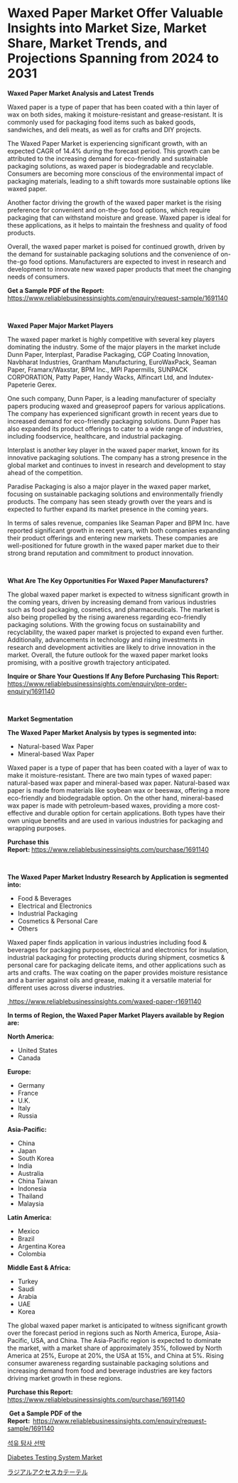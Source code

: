 <p><h1>Waxed Paper Market Offer Valuable Insights into Market Size, Market Share, Market Trends, and Projections Spanning from 2024 to 2031</h1></p><p><strong>Waxed Paper Market Analysis and Latest Trends</strong></p>
<p><p>Waxed paper is a type of paper that has been coated with a thin layer of wax on both sides, making it moisture-resistant and grease-resistant. It is commonly used for packaging food items such as baked goods, sandwiches, and deli meats, as well as for crafts and DIY projects.</p><p>The Waxed Paper Market is experiencing significant growth, with an expected CAGR of 14.4% during the forecast period. This growth can be attributed to the increasing demand for eco-friendly and sustainable packaging solutions, as waxed paper is biodegradable and recyclable. Consumers are becoming more conscious of the environmental impact of packaging materials, leading to a shift towards more sustainable options like waxed paper.</p><p>Another factor driving the growth of the waxed paper market is the rising preference for convenient and on-the-go food options, which require packaging that can withstand moisture and grease. Waxed paper is ideal for these applications, as it helps to maintain the freshness and quality of food products.</p><p>Overall, the waxed paper market is poised for continued growth, driven by the demand for sustainable packaging solutions and the convenience of on-the-go food options. Manufacturers are expected to invest in research and development to innovate new waxed paper products that meet the changing needs of consumers.</p></p>
<p><strong>Get a Sample PDF of the Report:&nbsp;</strong> <a href="https://www.reliablebusinessinsights.com/enquiry/request-sample/1691140">https://www.reliablebusinessinsights.com/enquiry/request-sample/1691140</a></p>
<p>&nbsp;</p>
<p><strong>Waxed Paper Major Market Players</strong></p>
<p><p>The waxed paper market is highly competitive with several key players dominating the industry. Some of the major players in the market include Dunn Paper, Interplast, Paradise Packaging, CGP Coating Innovation, Navbharat Industries, Grantham Manufacturing, EuroWaxPack, Seaman Paper, Framarx/Waxstar, BPM Inc., MPI Papermills, SUNPACK CORPORATION, Patty Paper, Handy Wacks, Alfincart Ltd, and Indutex-Papeterie Gerex.</p><p>One such company, Dunn Paper, is a leading manufacturer of specialty papers producing waxed and greaseproof papers for various applications. The company has experienced significant growth in recent years due to increased demand for eco-friendly packaging solutions. Dunn Paper has also expanded its product offerings to cater to a wide range of industries, including foodservice, healthcare, and industrial packaging.</p><p>Interplast is another key player in the waxed paper market, known for its innovative packaging solutions. The company has a strong presence in the global market and continues to invest in research and development to stay ahead of the competition.</p><p>Paradise Packaging is also a major player in the waxed paper market, focusing on sustainable packaging solutions and environmentally friendly products. The company has seen steady growth over the years and is expected to further expand its market presence in the coming years.</p><p>In terms of sales revenue, companies like Seaman Paper and BPM Inc. have reported significant growth in recent years, with both companies expanding their product offerings and entering new markets. These companies are well-positioned for future growth in the waxed paper market due to their strong brand reputation and commitment to product innovation.</p></p>
<p>&nbsp;</p>
<p><strong>What Are The Key Opportunities For Waxed Paper Manufacturers?</strong></p>
<p><p>The global waxed paper market is expected to witness significant growth in the coming years, driven by increasing demand from various industries such as food packaging, cosmetics, and pharmaceuticals. The market is also being propelled by the rising awareness regarding eco-friendly packaging solutions. With the growing focus on sustainability and recyclability, the waxed paper market is projected to expand even further. Additionally, advancements in technology and rising investments in research and development activities are likely to drive innovation in the market. Overall, the future outlook for the waxed paper market looks promising, with a positive growth trajectory anticipated.</p></p>
<p><strong>Inquire or Share Your Questions If Any Before Purchasing This Report:</strong> <a href="https://www.reliablebusinessinsights.com/enquiry/pre-order-enquiry/1691140">https://www.reliablebusinessinsights.com/enquiry/pre-order-enquiry/1691140</a></p>
<p>&nbsp;</p>
<p><strong>Market Segmentation</strong></p>
<p><strong>The Waxed Paper Market Analysis by types is segmented into:</strong></p>
<p><ul><li>Natural-based Wax Paper</li><li>Mineral-based Wax Paper</li></ul></p>
<p><p>Waxed paper is a type of paper that has been coated with a layer of wax to make it moisture-resistant. There are two main types of waxed paper: natural-based wax paper and mineral-based wax paper. Natural-based wax paper is made from materials like soybean wax or beeswax, offering a more eco-friendly and biodegradable option. On the other hand, mineral-based wax paper is made with petroleum-based waxes, providing a more cost-effective and durable option for certain applications. Both types have their own unique benefits and are used in various industries for packaging and wrapping purposes.</p></p>
<p><strong>Purchase this Report:&nbsp;</strong><a href="https://www.reliablebusinessinsights.com/purchase/1691140">https://www.reliablebusinessinsights.com/purchase/1691140</a></p>
<p>&nbsp;</p>
<p><strong>The Waxed Paper Market Industry Research by Application is segmented into:</strong></p>
<p><ul><li>Food & Beverages</li><li>Electrical and Electronics</li><li>Industrial Packaging</li><li>Cosmetics & Personal Care</li><li>Others</li></ul></p>
<p><p>Waxed paper finds application in various industries including food & beverages for packaging purposes, electrical and electronics for insulation, industrial packaging for protecting products during shipment, cosmetics & personal care for packaging delicate items, and other applications such as arts and crafts. The wax coating on the paper provides moisture resistance and a barrier against oils and grease, making it a versatile material for different uses across diverse industries.</p></p>
<p><a href="https://www.reliablebusinessinsights.com/waxed-paper-r1691140">&nbsp;https://www.reliablebusinessinsights.com/waxed-paper-r1691140</a></p>
<p><strong>In terms of Region, the Waxed Paper Market Players available by Region are:</strong></p>
<p>
    <p> <strong> North America: </strong>
        <ul>
            <li>United States</li>
            <li>Canada</li>
        </ul>
        </p> 
    <p> <strong> Europe: </strong>
        <ul>
            <li>Germany</li>
            <li>France</li>
            <li>U.K.</li>
            <li>Italy</li>
            <li>Russia</li>
        </ul>
        </p> 
    <p> <strong> Asia-Pacific: </strong>
        <ul>
            <li>China</li>
            <li>Japan</li>
            <li>South Korea</li>
            <li>India</li>
            <li>Australia</li>
            <li>China Taiwan</li>
            <li>Indonesia</li>
            <li>Thailand</li>
            <li>Malaysia</li>
        </ul>
        </p> 
    <p> <strong> Latin America: </strong>
        <ul>
            <li>Mexico</li>
            <li>Brazil</li>
            <li>Argentina Korea</li>
            <li>Colombia</li>
        </ul>
        </p> 
    <p> <strong> Middle East & Africa: </strong>
        <ul>
            <li>Turkey</li>
            <li>Saudi</li>
            <li>Arabia</li>
            <li>UAE</li>
            <li>Korea</li>
        </ul>
    </p>
    </p>
<p><p>The global waxed paper market is anticipated to witness significant growth over the forecast period in regions such as North America, Europe, Asia-Pacific, USA, and China. The Asia-Pacific region is expected to dominate the market, with a market share of approximately 35%, followed by North America at 25%, Europe at 20%, the USA at 15%, and China at 5%. Rising consumer awareness regarding sustainable packaging solutions and increasing demand from food and beverage industries are key factors driving market growth in these regions.</p></p>
<p><strong>Purchase this Report: </strong><a href="https://www.reliablebusinessinsights.com/purchase/1691140">https://www.reliablebusinessinsights.com/purchase/1691140</a></p>
<p>&nbsp;<strong>Get a Sample PDF of the Report:&nbsp;&nbsp;</strong><a href="https://www.reliablebusinessinsights.com/enquiry/request-sample/1691140">https://www.reliablebusinessinsights.com/enquiry/request-sample/1691140</a></p>
<p><strong></strong></p>
<p><p><a href="https://github.com/mpodehpw07370073/Market-Research-Report-List-3/blob/main/10141806524.md">석유 탐사 선박</a></p><p><a href="https://github.com/AndreanneHane2023/Market-Research-Report-List-2/blob/main/diabetes-testing-system-market.md">Diabetes Testing System Market</a></p><p><a href="https://github.com/nxboeu02965442/Market-Research-Report-List-3/blob/main/17813992646.md">ラジアルアクセスカテーテル</a></p></p>